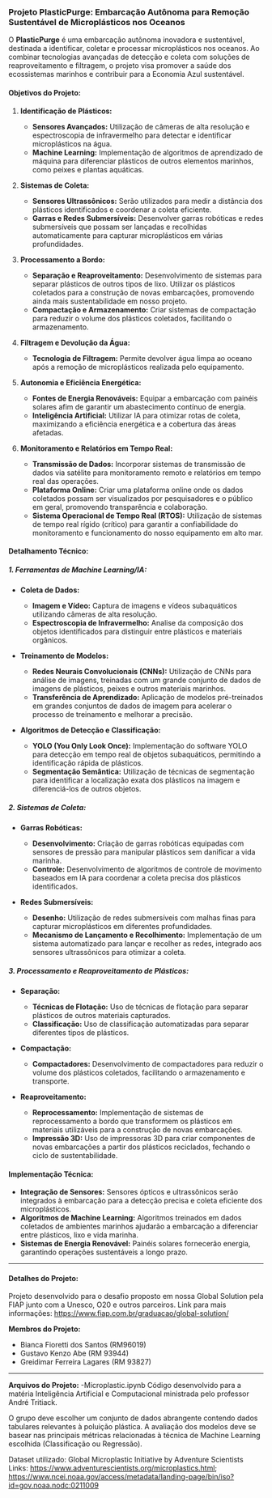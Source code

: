 ### Projeto PlasticPurge: Embarcação Autônoma para Remoção Sustentável de Microplásticos nos Oceanos

O **PlasticPurge** é uma embarcação autônoma inovadora e sustentável, destinada a identificar, coletar e processar microplásticos nos oceanos. Ao combinar tecnologias avançadas de detecção e coleta com soluções de reaproveitamento e filtragem, o projeto visa promover a saúde dos ecossistemas marinhos e contribuir para a Economia Azul sustentável.

#### **Objetivos do Projeto:**
1. **Identificação de Plásticos:**
   - **Sensores Avançados:** Utilização de câmeras de alta resolução e espectroscopia de infravermelho para detectar e identificar microplásticos na água.
   - **Machine Learning:** Implementação de algoritmos de aprendizado de máquina para diferenciar plásticos de outros elementos marinhos, como peixes e plantas aquáticas.

2. **Sistemas de Coleta:**
   - **Sensores Ultrassônicos:** Serão utilizados para medir a distância dos plásticos identificados e coordenar a coleta eficiente.
   - **Garras e Redes Submersíveis:** Desenvolver garras robóticas e redes submersíveis que possam ser lançadas e recolhidas automaticamente para capturar microplásticos em várias profundidades.

3. **Processamento a Bordo:**
   - **Separação e Reaproveitamento:** Desenvolvimento de sistemas para separar plásticos de outros tipos de lixo. Utilizar os plásticos coletados para a construção de novas embarcações, promovendo ainda mais sustentabilidade em nosso projeto.
   - **Compactação e Armazenamento:** Criar sistemas de compactação para reduzir o volume dos plásticos coletados, facilitando o armazenamento.

4. **Filtragem e Devolução da Água:**
   - **Tecnologia de Filtragem:** Permite devolver água limpa ao oceano após a remoção de microplásticos realizada pelo equipamento.

5. **Autonomia e Eficiência Energética:**
   - **Fontes de Energia Renováveis:** Equipar a embarcação com painéis solares afim de garantir um abastecimento contínuo de energia.
   - **Inteligência Artificial:** Utilizar IA para otimizar rotas de coleta, maximizando a eficiência energética e a cobertura das áreas afetadas.

6. **Monitoramento e Relatórios em Tempo Real:**
   - **Transmissão de Dados:** Incorporar sistemas de transmissão de dados via satélite para monitoramento remoto e relatórios em tempo real das operações.
   - **Plataforma Online:** Criar uma plataforma online onde os dados coletados possam ser visualizados por pesquisadores e o público em geral, promovendo transparência e colaboração.
   - **Sistema Operacional de Tempo Real (RTOS):** Utilização de sistemas de tempo real rígido (crítico) para garantir a confiabilidade do monitoramento e funcionamento do nosso equipamento em alto mar.


#### **Detalhamento Técnico:**

##### **1. Ferramentas de Machine Learning/IA:**
- **Coleta de Dados:**
  - **Imagem e Vídeo:** Captura de imagens e vídeos subaquáticos utilizando câmeras de alta resolução.
  - **Espectroscopia de Infravermelho:** Analise da composição dos objetos identificados para distinguir entre plásticos e materiais orgânicos.

- **Treinamento de Modelos:**
  - **Redes Neurais Convolucionais (CNNs):** Utilização de CNNs para análise de imagens, treinadas com um grande conjunto de dados de imagens de plásticos, peixes e outros materiais marinhos.
  - **Transferência de Aprendizado:** Aplicação de modelos pré-treinados em grandes conjuntos de dados de imagem para acelerar o processo de treinamento e melhorar a precisão.

- **Algoritmos de Detecção e Classificação:**
  - **YOLO (You Only Look Once):** Implementação do software YOLO para detecção em tempo real de objetos subaquáticos, permitindo a identificação rápida de plásticos.
  - **Segmentação Semântica:** Utilização de técnicas de segmentação para identificar a localização exata dos plásticos na imagem e diferenciá-los de outros objetos.

##### **2. Sistemas de Coleta:**
- **Garras Robóticas:**
  - **Desenvolvimento:** Criação de garras robóticas equipadas com sensores de pressão para manipular plásticos sem danificar a vida marinha.
  - **Controle:** Desenvolvimento de algoritmos de controle de movimento baseados em IA para coordenar a coleta precisa dos plásticos identificados.

- **Redes Submersíveis:**
  - **Desenho:** Utilização de redes submersíveis com malhas finas para capturar microplásticos em diferentes profundidades.
  - **Mecanismo de Lançamento e Recolhimento:** Implementação de um sistema automatizado para lançar e recolher as redes, integrado aos sensores ultrassônicos para otimizar a coleta.

##### **3. Processamento e Reaproveitamento de Plásticos:**
- **Separação:**
  - **Técnicas de Flotação:** Uso de técnicas de flotação para separar plásticos de outros materiais capturados.
  - **Classificação:** Uso de classificação automatizadas para separar diferentes tipos de plásticos.

- **Compactação:**
  - **Compactadores:** Desenvolvimento de compactadores para reduzir o volume dos plásticos coletados, facilitando o armazenamento e transporte.

- **Reaproveitamento:**
  - **Reprocessamento:** Implementação de sistemas de reprocessamento a bordo que transformem os plásticos em materiais utilizáveis para a construção de novas embarcações.
  - **Impressão 3D:** Uso de impressoras 3D para criar componentes de novas embarcações a partir dos plásticos reciclados, fechando o ciclo de sustentabilidade.

#### **Implementação Técnica:**
- **Integração de Sensores:** Sensores ópticos e ultrassônicos serão integrados à embarcação para a detecção precisa e coleta eficiente dos microplásticos.
- **Algoritmos de Machine Learning:** Algoritmos treinados em dados coletados de ambientes marinhos ajudarão a embarcação a diferenciar entre plásticos, lixo e vida marinha.
- **Sistemas de Energia Renovável:** Painéis solares fornecerão energia, garantindo operações sustentáveis a longo prazo.

-------------------------------------------------------------------------

#### **Detalhes do Projeto:**
Projeto desenvolvido para o desafio proposto em nossa Global Solution pela FIAP junto com a Unesco, O20 e outros parceiros.
Link para mais informações: https://www.fiap.com.br/graduacao/global-solution/

**Membros do Projeto:**
- Bianca Fioretti dos Santos (RM96019)
- Gustavo Kenzo Abe (RM 93944)
- Greidimar Ferreira Lagares (RM 93827)

-------------------------------------------------------------------------

**Arquivos do Projeto:**
-Microplastic.ipynb
Código desenvolvido para a matéria Inteligência Artificial e Computacional ministrada pelo professor André Tritiack.

O grupo deve escolher um conjunto de dados abrangente contendo dados tabulares relevantes à poluição plástica. A avaliação dos modelos deve se basear nas principais métricas relacionadas à técnica de Machine Learning escolhida (Classificação ou Regressão).

Dataset utilizado: Global Microplastic Initiative by Adventure Scientists
Links: https://www.adventurescientists.org/microplastics.html; https://www.ncei.noaa.gov/access/metadata/landing-page/bin/iso?id=gov.noaa.nodc:0211009
